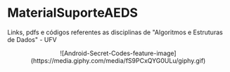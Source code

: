 # MaterialSuporteAEDS
Links, pdfs e códigos referentes as disciplinas de "Algoritmos e Estruturas de Dados" - UFV
<p align="center">
![Android-Secret-Codes-feature-image](https://media.giphy.com/media/fS9PCxQYG0ULu/giphy.gif)
</p>
